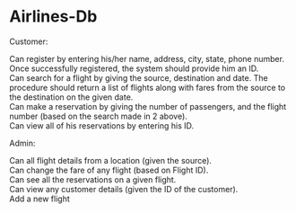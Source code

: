 # Airlines-Db

Customer:<br />

Can register by entering his/her name, address, city, state, phone number. Once successfully registered, the system should provide him an ID.<br />
Can search for a flight by giving the source, destination and date. The procedure should return a list of flights along with fares from the source to the destination on the given date.<br />
Can make a reservation by giving the number of passengers, and the flight number (based on the search made in 2 above).<br />
Can view all of his reservations by entering his ID.<br />


Admin:<br />

Can all flight details from a location (given the source).<br />
Can change the fare of any flight (based on Flight ID).<br />
Can see all the reservations on a given flight.<br />
Can view any customer details (given the ID of the customer).<br />
Add a new flight
